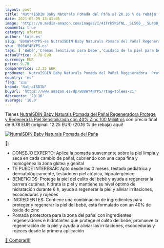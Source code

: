 ```yaml
---
layout: post
title: 'NutraISDIN Baby Naturals Pomada del Paña al 20.16 % de rebaja'
date: 2021-05-29 13:41:05
image: 'https://m.media-amazon.com/images/I/41Trk5KSfNL._SL500_._SL400_.jpg'
comments: true
category: ofertas
author: 'tole.es'
slug: 'B08WY4RYPS-es NutraISDIN Baby Naturals Pomada del Pañal Regeneradora...'
sku: 'B08WY4RYPS-es'
tags: [ 'Bebé','Cremas lenitivas para bebé','Cuidado de la piel para bebé','Higiene y cuidado','nutraisdin','pañal', ]
actualPrice: 9.78 EUR
currency: EUR
price: 9.78
comparePrice: 12.25 EUR
prodname: 'NutraISDIN Baby Naturals Pomada del Pañal Regeneradora  Protege y Regenera la Piel Sensibilizada  con 40% Zinc  100 Mililitros'
country: 'es'
flag: '🇪🇸'
brand: 'NutraISDIN'
buyurl: 'https://www.amazon.es/dp/B08WY4RYPS/?tag=tolees-21'
descuento: '20.16'
average: '10.0'
---
```


Tienes [NutraISDIN Baby Naturals Pomada del Pañal Regeneradora  Protege y Regenera la Piel Sensibilizada  con 40% Zinc  100 Mililitros](https://www.amazon.es/dp/B08WY4RYPS/?tag=tolees-21) con precio final de  9.78 EUR (original: 12.25 EUR) (20.16 %  de rebaja) aqui!

[![NutraISDIN Baby Naturals Pomada del Paña](https://m.media-amazon.com/images/I/41Trk5KSfNL._SL500_._SL400_.jpg)](https://www.amazon.es/dp/B08WY4RYPS/?tag=tolees-21)

🔎:

- CONSEJO EXPERTO: Aplica la pomada suavemente sobre la piel limpia y seca en cada cambio de pañal, cubriendo con una capa fina y homogénea la zona glútea y genital
- TE PUEDE INTERESAR: Apto desde los 0 meses, testado pediátrica y dermatológicamente, testado en piel atópica, hipoalergénico
- BENEFICIOS: Protege la piel del culito del bebé y ayuda a regenerar la barrera cutánea, hidrata la piel y mantiene su nivel óptimo de hidratación durante 6 h, ayuda a regenerar la piel y aliviar irritaciones, escoceduras y rojeces
- INGREDIENTES: Contiene una combinación de ingredientes para proteger y regenerar la piel del bebé, está formulado con un 40% de óxido de zinc
- Pomada protectora para la zona del pañal con ingredientes regeneradores e hidratantes que protege el culito del bebé, promueve la regeneración de la piel y ayuda a aliviar las irritaciones, escoceduras y rojeces desde la primera aplicación

[🛒 Comprar!!!](https://www.amazon.es/dp/B08WY4RYPS/?tag=tolees-21)
